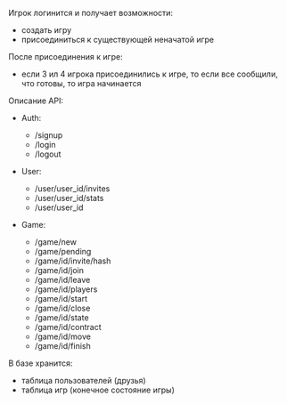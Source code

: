 Игрок логинится и получает возможности:
* создать игру
* присоединиться к существующей неначатой игре

После присоединения к игре:
* если 3 ил 4 игрока присоединились к игре, то если все сообщили, что готовы, то игра начинается

Описание API:

* Auth:
  - /signup
  - /login
  - /logout

* User:
  - /user/user_id/invites
  - /user/user_id/stats
  - /user/user_id

* Game:
  - /game/new
  - /game/pending
  - /game/id/invite/hash
  - /game/id/join
  - /game/id/leave
  - /game/id/players
  - /game/id/start
  - /game/id/close
  - /game/id/state
  - /game/id/contract
  - /game/id/move
  - /game/id/finish


В базе хранится:
  - таблица пользователей (друзья)
  - таблица игр (конечное состояние игры)

